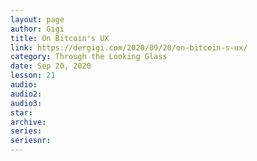 ```yaml
---
layout: page
author: Gigi
title: On Bitcoin's UX
link: https://dergigi.com/2020/09/20/on-bitcoin-s-ux/
category: Through the Looking Glass
date: Sep 20, 2020
lesson: 21
audio: 
audio2: 
audio3: 
star: 
archive: 
series: 
seriesnr: 
---
```

